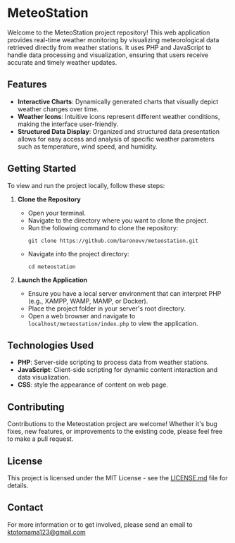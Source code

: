 
# MeteoStation

Welcome to the MeteoStation project repository! This web application provides real-time weather monitoring by visualizing meteorological data retrieved directly from weather stations. It uses PHP and JavaScript to handle data processing and visualization, ensuring that users receive accurate and timely weather updates.

## Features

- **Interactive Charts**: Dynamically generated charts that visually depict weather changes over time.
- **Weather Icons**: Intuitive icons represent different weather conditions, making the interface user-friendly.
- **Structured Data Display**: Organized and structured data presentation allows for easy access and analysis of specific weather parameters such as temperature, wind speed, and humidity.

## Getting Started

To view and run the project locally, follow these steps:

1. **Clone the Repository**
   - Open your terminal.
   - Navigate to the directory where you want to clone the project.
   - Run the following command to clone the repository:
     ```
     git clone https://github.com/baronovv/meteostation.git
     ```
   - Navigate into the project directory:
     ```
     cd meteostation
     ```

2. **Launch the Application**
   - Ensure you have a local server environment that can interpret PHP (e.g., XAMPP, WAMP, MAMP, or Docker).
   - Place the project folder in your server's root directory.
   - Open a web browser and navigate to `localhost/meteostation/index.php` to view the application.

## Technologies Used

- **PHP**: Server-side scripting to process data from weather stations.
- **JavaScript**: Client-side scripting for dynamic content interaction and data visualization.
- **CSS**: style the appearance of content on web page.

## Contributing

Contributions to the Meteostation project are welcome! Whether it's bug fixes, new features, or improvements to the existing code, please feel free to make a pull request.

## License

This project is licensed under the MIT License - see the [LICENSE.md](LICENSE) file for details.

## Contact

For more information or to get involved, please send an email to ktotomama123@gmail.com
